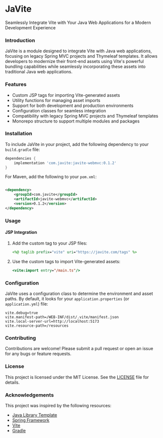 # JaVite

Seamlessly Integrate Vite with Your Java Web Applications for a Modern Development Experience

### Introduction

JaVite is a module designed to integrate Vite with Java web applications, focusing on legacy Spring
MVC projects and Thymeleaf templates. It allows developers to modernize their front-end assets using
Vite's powerful bundling capabilities while seamlessly incorporating these assets into traditional
Java web applications.

### Features

* Custom JSP tags for importing Vite-generated assets
* Utility functions for managing asset imports
* Support for both development and production environments
* Configuration classes for seamless integration
* Compatibility with legacy Spring MVC projects and Thymeleaf templates
* Monorepo structure to support multiple modules and packages

### Installation

To include JaVite in your project, add the following dependency to your `build.gradle` file:

```groovy
dependencies {
    implementation 'com.javite:javite-webmvc:0.1.2'
}
```

For Maven, add the following to your `pom.xml`:

```xml

<dependency>
    <groupId>com.javite</groupId>
    <artifactId>javite-webmvc</artifactId>
    <version>0.1.2</version>
</dependency>
```

### Usage

#### JSP Integration

1. Add the custom tag to your JSP files:

    ```jsp
    <%@ taglib prefix="vite" uri="https://javite.com/tags" %>
    ```

2. Use the custom tags to import Vite-generated assets:

    ```jsp
    <vite:import entry="/main.ts"/>
    ```

### Configuration

JaVite uses a configuration class to determine the environment and asset paths. By default, it looks
for your `application.properties` (or `application.yml`) file:

```properties
vite.debug=true
vite.manifest-path=/WEB-INF/dist/.vite/manifest.json
vite.local-server-url=http://localhost:5173
vite.resource-path=/resources
```

### Contributing

Contributions are welcome! Please submit a pull request or open an issue for any bugs or feature
requests.

### License

This project is licensed under the MIT License. See the [LICENSE](LICENSE) file for details.

### Acknowledgements

This project was inspired by the following resources:

- [Java Library Template](https://github.com/thriving-dev/java-library-template)
- [Spring Framework](https://spring.io/projects/spring-framework)
- [Vite](https://vitejs.dev/)
- [Gradle](https://gradle.org/)
